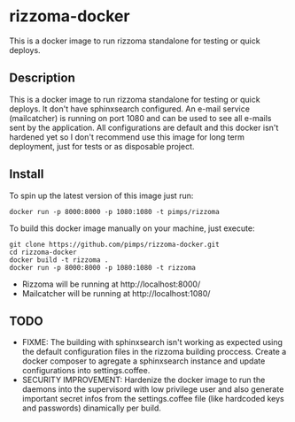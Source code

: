 # rizzoma-docker
This is a docker image to run rizzoma standalone for testing or quick deploys.

## Description

This is a docker image to run rizzoma standalone for testing or quick deploys. It don't have sphinxsearch configured. An e-mail service (mailcatcher) is running on port 1080 and can be used to see all e-mails sent by the application. All configurations are default and this docker isn't hardened yet so I don't recommend use this image for long term deployment, just for tests or as disposable project. 

## Install

To spin up the latest version of this image just run:

```
docker run -p 8000:8000 -p 1080:1080 -t pimps/rizzoma
```

To build this docker image manually on your machine, just execute:

```
git clone https://github.com/pimps/rizzoma-docker.git
cd rizzoma-docker
docker build -t rizzoma .
docker run -p 8000:8000 -p 1080:1080 -t rizzoma
```

- Rizzoma will be running at http://localhost:8000/
- Mailcatcher will be running at http://localhost:1080/

## TODO

- FIXME: The building with sphinxsearch isn't working as expected using the default configuration files in the rizzoma building proccess. Create a docker composer to agregate a sphinxsearch instance and update configurations into settings.coffee.
- SECURITY IMPROVEMENT: Hardenize the docker image to run the daemons into the supervisord with low privilege user and also generate important secret infos from the settings.coffee file (like hardcoded keys and passwords) dinamically per build.

